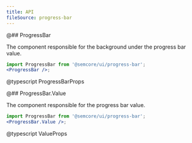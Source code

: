 ```yaml
---
title: API
fileSource: progress-bar
---
```


@## ProgressBar

The component responsible for the background under the progress bar value.

```jsx
import ProgressBar from '@semcore/ui/progress-bar';
<ProgressBar />;
```

@typescript ProgressBarProps

@## ProgressBar.Value

The component responsible for the progress bar value.

```jsx
import ProgressBar from '@semcore/ui/progress-bar';
<ProgressBar.Value />;
```

@typescript ValueProps
